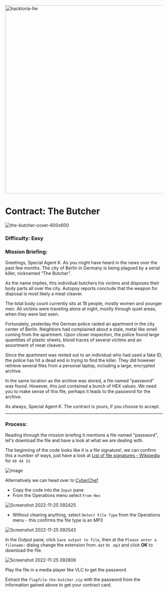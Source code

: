 <img width="600" alt="hacktoria-llw" src="https://user-images.githubusercontent.com/117080369/203552008-2d0e0a07-1815-485b-8f3f-ae7ed7258af8.png">

# Contract: The Butcher
![the-butcher-cover-600x600](https://user-images.githubusercontent.com/117080369/203931080-d927f0e0-6968-4c04-8e74-0e353572798c.png)

### Difficulty: Easy

### Mission Briefing:
Greetings, Special Agent K. As you might have heard in the news over the past few months. The city of Berlin in Germany is being plagued by a serial killer, nicknamed “The Butcher”.

As the name implies, this individual butchers his victims and disposes their body parts all over the city. Autopsy reports conclude that the weapon for disposal is most likely a meat cleaver.

The total body count currently sits at 18 people, mostly women and younger men. All victims were traveling alone at night, mostly through quiet areas, when they were last seen.

Fortunately, yesterday the German police raided an apartment in the city center of Berlin. Neighbors had complained about a stale, metal like smell coming from the apartment. Upon closer inspection, the police found large quantities of plastic sheets, blood traces of several victims and an assortment of meat cleavers.

Since the apartment was rented out to an individual who had used a fake ID, the police has hit a dead end in trying to find the killer. They did however retrieve several files from a personal laptop, including a large, encrypted archive.

In the same location as the archive was stored, a file named “password” was found. However, this just contained a bunch of HEX values. We need you to make sense of this file, perhaps it leads to the password for the archive.

As always, Special Agent K. The contract is yours, if you choose to accept.

---

### Process:
Reading through the mission briefing it mentions a file named "password", let's download the file and have a look at what we are dealing with.

The beginning of the code looks like it is a file signature!, we can confirm this a number of ways, just have a look at <a href="https://en.wikipedia.org/wiki/List_of_file_signatures">List of file signatures - Wikipedia</a> for `49 44 33`

![image](https://user-images.githubusercontent.com/117080369/203943992-47c2e2a1-e0f8-4abe-8fad-5fd3e19217bf.png)

Alternatively we can head over to <a href="https://gchq.github.io/CyberChef/">CyberChef</a> 
* Copy the code into the `Input` pane
* From the Operations menu select `From Hex` 

![Screenshot 2022-11-25 092425](https://user-images.githubusercontent.com/117080369/203946107-5ae33b10-43c2-416e-a46f-8b9be421acdd.png)

*   Without clearing anything, select `Detect File Type` from the Operations menu - this confirms the file type is an MP3

![Screenshot 2022-11-25 092543](https://user-images.githubusercontent.com/117080369/203946457-e5298169-8793-47df-8264-5d2c6f610892.png)

In the Output pane, click `Save output to file`, then at the `Please enter a filename:` dialog change the extension from`.dat` to `.mp3` and click **OK** to download the file.

![Screenshot 2022-11-25 092806](https://user-images.githubusercontent.com/117080369/203946967-9f43fac5-8e39-4056-8bbf-36ca1d5121df.png)


Play the file in a media player like VLC to get the password.

Extract the `flagfile-the-butcher.zip` with the password from the information gained above to get your contract card.
